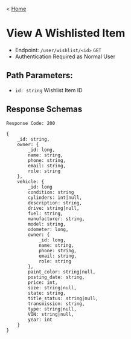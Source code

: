 < [Home](../../../BackendAPIs.md#biding-or-wishlisting-endpoints)
# View A Wishlisted Item
- Endpoint: `/user/wishlist/<id>` `GET`
- Authentication Required as Normal User
## Path Parameters:
- `id: string` Wishlist Item ID
## Response Schemas
```
Response Code: 200

{
    _id: string,
    owner: {
        _id: long,
        name: string,
        phone: string,
        email: string,
        role: string
    },
    vehicle: {
        _id: long
        condition: string  
        cylinders: int|null, 
        description: string, 
        drive: string|null, 
        fuel: string, 
        manufacturer: string, 
        model: string, 
        odometer: long, 
        owner: {
            _id: long,
            name: string,
            phone: string,
            email: string,
            role: string
        },
        paint_color: string|null,
        posting_date: string,
        price: int,
        size: string|null,
        state: string,
        title_status: string|null,
        transmission: string,
        type: string|null,
        VIN: string|null,
        year: int
    }
}
```